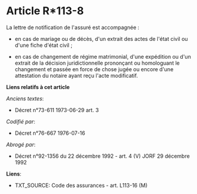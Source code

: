 # Article R*113-8

La lettre de notification de l'assuré est accompagnée :

- en cas de mariage ou de décès, d'un extrait des actes de l'état civil ou d'une fiche d'état civil ;

- en cas de changement de régime matrimonial, d'une expédition ou d'un extrait de la décision juridictionnelle prononçant ou
homologuant le changement et passée en force de chose jugée ou encore d'une attestation du notaire ayant reçu l'acte
modificatif.

**Liens relatifs à cet article**

_Anciens textes_:

  - Décret n°73-611 1973-06-29 art. 3

_Codifié par_:

  - Décret n°76-667 1976-07-16

_Abrogé par_:

  - Décret n°92-1356 du 22 décembre 1992 - art. 4 (V) JORF 29 décembre 1992

**Liens**:

  - TXT_SOURCE: Code des assurances - art. L113-16 (M)
